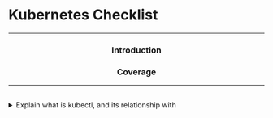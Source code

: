 # Kubernetes Checklist

---

<h3 align="center"><strong>Introduction</strong></h3>

> 

<h3 align="center"><strong>Coverage</strong></h3>

>

---

## 

<details>
<summary>Explain what is kubectl, and its relationship with </summary><br><b>

Red Hat Definition: "A Kubernetes cluster is a set of node machines for running containerized applications. If you’re running Kubernetes, you’re running a cluster.

At a minimum, a cluster contains a worker node and a master node."

Read more [here](https://www.redhat.com/en/topics/containers/what-is-a-kubernetes-cluster)
</b></details>